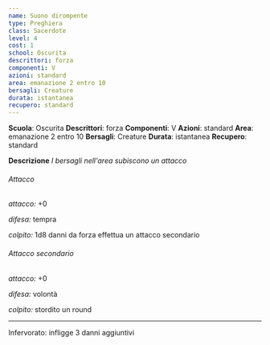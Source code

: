 ```yaml
---
name: Suono dirompente
type: Preghiera
class: Sacerdote
level: 4
cost: 1
school: Oscurita
descrittori: forza
componenti: V
azioni: standard
area: emanazione 2 entro 10
bersagli: Creature
durata: istantanea
recupero: standard
---
```

**Scuola**: Oscurita
**Descrittori**: forza
**Componenti**: V
**Azioni**: standard
**Area**: emanazione 2 entro 10
**Bersagli**: Creature
**Durata**: istantanea
**Recupero**: standard

**Descrizione**
*I bersagli nell'area subiscono un attacco*

###### Attacco

*attacco:* +0

*difesa:* tempra

*colpito:* 1d8 danni da forza effettua un attacco secondario

###### Attacco secondario

*attacco:* +0

*difesa:* volontà

*colpito:* stordito un round

---

Infervorato: infligge 3 danni aggiuntivi